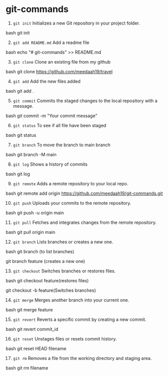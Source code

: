 # git-commands
1. `git init`
Initializes a new Git repository in your project folder.

bash
git init

2. `git add README.md`
Add a readme file

bash
echo "# git-commands" >> README.md

3. `git clone`
Clone an existing file from my github

bash
git clone https://github.com/meedaah19/travel

4. `git add`
Add the new files added

bash
git add .

5. `git commit`
Commits the staged changes to the local repository with a message.

bash
git commit -m "Your commit message"

6. `git status`
To see if all file have been staged

bash
git status

7. `git branch`
To move the branch to main branch

bash
git  branch -M main

8. `git log`
Shows a history of commits

bash
git log

9. `git remote`
Adds a remote repository to your local repo.

bash
git remote add origin https://github.com/meedaah19/git-commands.git

10. `git push`
Uploads your commits to the remote repository.

bash
git push -u origin main

11. `git pull`
Fetches and integrates changes from the remote repository.

bash 
git pull origin main

12. `git branch`
Lists branches or creates a new one.

bash
 git branch (to list branches)

 git branch feature (creates a new one)


13. `git checkout`
Switches branches or restores files.

bash 
git checkout feature(restores files)

git checkout -b feature(Switches branches)

14. `git merge`
Merges another branch into your current one.

bash
git merge feature

15. `git revert`
Reverts a specific commit by creating a new commit.

bash 
git revert commit_id

16. `git reset`
Unstages files or resets commit history.

bash
git reset HEAD filename

17. `git rm`
Removes a file from the working directory and staging area.

bash 
git rm filename

